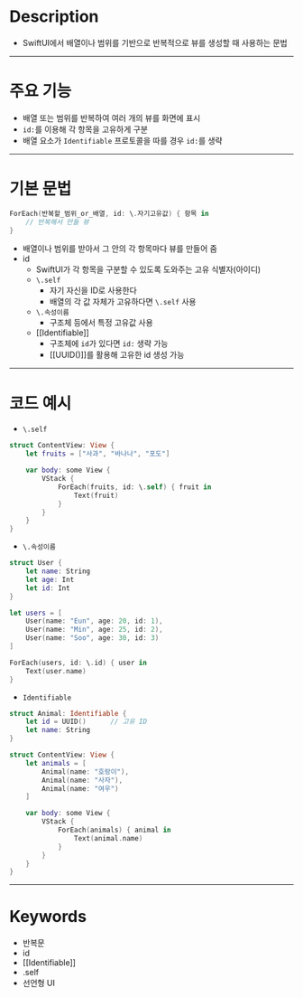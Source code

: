 # Description
- SwiftUI에서 배열이나 범위를 기반으로 반복적으로 뷰를 생성할 때 사용하는 문법

---

# 주요 기능
- 배열 또는 범위를 반복하여 여러 개의 뷰를 화면에 표시
- `id:`를 이용해 각 항목을 고유하게 구분
- 배열 요소가 `Identifiable` 프로토콜을 따를 경우 `id:`를 생략

---
# ​기본 문법
```Swift
ForEach(반복할_범위_or_배열, id: \.자기고유값) { 항목 in
    // 반복해서 만들 뷰
}
```
- 배열이나 범위를 받아서 그 안의 각 항목마다 뷰를 만들어 줌
- id
	- SwiftUI가 각 항목을 구분할 수 있도록 도와주는 고유 식별자(아이디)
	- `\.self`
		- 자기 자신을 ID로 사용한다
		- 배열의 각 값 자체가 고유하다면 `\.self` 사용
	- `\.속성이름`
		- 구조체 등에서 특정 고유값 사용
	- [[Identifiable]]
		- 구조체에 `id`가 있다면 `id:` 생략 가능
		- [[UUID()]]를 활용해 고유한 id 생성 가능

---
# 코드 예시
- `\.self`
```Swift
struct ContentView: View {
    let fruits = ["사과", "바나나", "포도"]

    var body: some View {
        VStack {
            ForEach(fruits, id: \.self) { fruit in
                Text(fruit)
            }
        }
    }
}
```
- `\.속성이름`
```Swift
struct User {
    let name: String
    let age: Int
    let id: Int
}

let users = [
    User(name: "Eun", age: 20, id: 1),
    User(name: "Min", age: 25, id: 2),
    User(name: "Soo", age: 30, id: 3)
]

ForEach(users, id: \.id) { user in
    Text(user.name)
}
```
 - `Identifiable`
```Swift
struct Animal: Identifiable {
    let id = UUID()      // 고유 ID
    let name: String
}

struct ContentView: View {
    let animals = [
        Animal(name: "호랑이"),
        Animal(name: "사자"),
        Animal(name: "여우")
    ]

    var body: some View {
        VStack {
            ForEach(animals) { animal in
                Text(animal.name)
            }
        }
    }
}
```

---
# Keywords
- 반복문
- id
- [[Identifiable]]
- .self
- 선언형 UI
